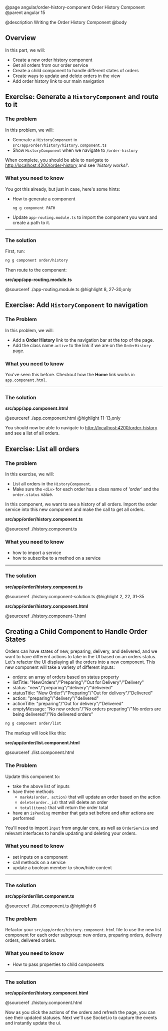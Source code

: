 @page angular/order-history-component Order History Component
@parent angular 15

@description Writing the Order History Component
@body

## Overview

In this part, we will:

- Create a new order history component
- Get all orders from our order service
- Create a child component to handle different states of orders
- Create ways to update and delete orders in the view
- Add order history link to our main navigation

## Exercise: Generate a `HistoryComponent` and route to it

### The problem

In this problem, we will:

- Generate a `HistoryComponent` in `src/app/order/history/history.component.ts`
- Show `HistoryComponent` when we navigate to `/order-history`

When complete, you should be able to navigate to [http://localhost:4200/order-history](http://localhost:4200/order-history) and see _'history works!'_.

### What you need to know


You got this already, but just in case, here's some hints:

- How to generate a component
  ```shell
  ng g component PATH
  ```
- Update `app-routing.module.ts` to import the component you want and create a path to it.

---

### The solution

First, run:

```bash
ng g component order/history
```

Then route to the component:

__src/app/app-routing.module.ts__

@sourceref ./app-routing.module.ts
@highlight 8, 27-30,only


## Exercise: Add `HistoryComponent` to navigation

### The Problem

In this problem, we will:

- Add a __Order History__ link to the navigation bar at the top of the page.
- Add the class name `active` to the link if we are on the `OrderHistory` page.

### What you need to know

You've seen this before. Checkout how the __Home__ link works in
`app.component.html`.

---

### The solution

__src/app/app.component.html__

@sourceref ./app.component.html
@highlight 11-13,only

You should now be able to navigate to <a href="http://localhost:4200/order-history" target="\_blank">http://localhost:4200/order-history</a> and see a list of all orders.


## Exercise: List all orders

### The problem

In this exercise, we will:

- List all orders in the `HistoryComponent`.
- Make sure the `<div>` for each order has a class name of _'order'_ and the `order.status` value.


In this component, we want to see a history of all orders. Import the order service into this new component and make the call to get all orders.

__src/app/order/history.component.ts__

@sourceref ./history.component.ts

### What you need to know

- how to import a service
- how to subscribe to a method on a service

---

### The solution

__src/app/order/history.component.ts__

@sourceref ./history.component-solution.ts
@highlight 2, 22, 31-35


__src/app/order/history.component.html__

@sourceref ./history.component-1.html

## Creating a Child Component to Handle Order States

Orders can have states of new, preparing, delivery, and delivered, and we want to have different actions to take in the UI based on an orders status. Let's refactor the UI displaying all the orders into a new component. This new component will take a variety of different inputs:
- orders: an array of orders based on status property
- listTitle: "NewOrders"/"Preparing"/"Out for Delivery"/"Delivery"
- status: "new"/"preparing"/"delivery"/"delivered"
- statusTitle: "New Order!"/"Preparing"/"Out for delivery"/"Delivered"
- action: "preparing"/"delivery"/"delivered"
- actionTitle: "preparing"/"Out for delivery"/"Delivered"
- emptyMessage: "No new orders"/"No orders preparing"/"No orders are being delivered"/"No delivered orders"

```bash
ng g component order/list
```

The markup will look like this:

__src/app/order/list.component.html__

@sourceref ./list.component.html

### The Problem

Update this component to:
- take the above list of inputs
- have three methods
  - `markAs(order, action)` that will update an order based on the action
  - `delete(order._id)` that will delete an order
  - `total(items)` that will return the order total
- have an `isPending` member that gets set before and after actions are performed

You'll need to import `Input` from angular core, as well as `OrderService` and relevant interfaces to handle updating and deleting your orders.

### What you need to know

- set inputs on a component
- call methods on a service
- update a boolean member to show/hide content

---

### The solution

__src/app/order/list.component.ts__

@sourceref ./list.component.ts
@highlight 6

### The problem

Refactor your `src/app/order/history.component.html` file to use the new list component for each order subgroup: new orders, preparing orders, delivery orders, delivered orders.


### What you need to know

- How to pass properties to child components

---

### The solution

__src/app/order/history.component.html__

@sourceref ./history.component.html


Now as you click the actions of the orders and refresh the page, you can see their updated statuses. Next we'll use Socket.io to capture the events and instantly update the ui.
